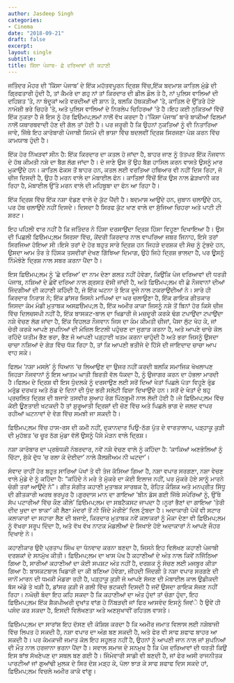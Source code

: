 ```yaml
---
author: Jasdeep Singh
categories:
- Cinema
date: "2018-09-21"
draft: false
excerpt:
layout: single
subtitle:
title: ਕਿੱਸਾ ਪੰਜਾਬ- ਛੇ ਦਰਿਆਵਾਂ ਦੀ ਕਹਾਣੀ
---
```


ਜਤਿੰਦਰ ਮੌਹਰ ਦੀ ‘ਕਿੱਸਾ ਪੰਜਾਬ’ ਦੇ ਇੱਕ ਮਹੱਤਵਪੂਰਨ ਦ੍ਰਿਸ਼ ਵਿੱਚ,ਇੱਕ ਬਦਮਾਸ਼ ਕਾਤਿਲ ਮੁੰਡੇ ਦੀ ਗ੍ਰਿਫਤਾਰੀ ਹੁੰਦੀ ਹੈ, ਤਾਂ ਕੈਮਰੇ ਦਾ ਗਹੁ ਨਾਂ ਤਾਂ ਕਿਰਦਾਰ ਦੀ ਡੀਲ ਡੌਲ ਤੇ ਹੈ, ਨਾਂ ਪੁਲਿਸ ਵਾਲਿਆਂ ਦੀ ਦਹਿਸ਼ਤ ‘ਤੇ, ਨਾ ਬੰਦੂਕਾਂ ਅਤੇ ਵਰਦੀਆਂ ਦੀ ਸ਼ਾਨ ਤੇ, ਬਲਕਿ ਹੱਥਕੜੀਆਂ ‘ਤੇ, ਕਾਤਿਲ ਦੇ ਉੱਤਰੇ ਹੋਏ ਨਾਮੋਸ਼ੀ ਭਰੇ ਚਿਹਰੇ ‘ਤੇ, ਅਤੇ ਪੁਲਿਸ ਵਾਲਿਆਂ ਦੇ ਨਿਰਲੇਪ ਚਿਹਿਰਆਂ ‘ਤੇ ਹੈ।ਇਹ ਕਈ ਨੁਕਿਤਆਂ ਵਿੱਚੋਂ ਇੱਕ ਨੁਕਤਾ ਹੈ ਜੋ ਇਸ ਨੂੰ ਹੋਰ ਫ਼ਿੳਮਪ;ਲਮਾਂ ਨਾਲੋਂ ਵੱਖ ਕਰਦਾ ਹੈ।‘ਕਿੱਸਾ ਪੰਜਾਬ’ ਬਾਰੇ ਬਾਕੀਆਂ ਫਿਲਮਾਂ ਨਾਲੋਂ ਯਥਾਰਥਵਾਦੀ ਹੋਣ ਦੀ ਗੱਲ ਤਾਂ ਹੋਈ ਹੈ। ਪਰ ਜਰੂਰੀ ਹੈ ਕਿ ਉਹਨਾਂ ਨੁਕਤਿਆਂ ਨੂੰ ਵੀ ਨਿਤਾਰਿਆ ਜਾਵੇ, ਜਿੱਥੇ ਇਹ ਕਾਰੋਬਾਰੀ ਪੰਜਾਬੀ ਸਿਨਮੇ ਦੀ ਭਾਸ਼ਾ ਵਿੱਚ ਬਦਲਵੀਂ ਦ੍ਰਿਸ਼ ਸਿਰਜਣਾ ਪੇਸ਼ ਕਰਨ ਵਿੱਚ ਕਾਮਯਾਬ ਹੁੰਦੀ ਹੈ।


ਇੱਕ ਹੋਰ ਨਿੱਖੜਵਾਂ ਸੀਨ ਹੈ: ਇੱਕ ਕਿਰਦਾਰ ਦਾ ਕਤਲ ਹੋ ਜਾਂਦਾ ਹੈ, ਬਾਹਰ ਜਾਣ ਨੂੰ ਤੱਤਪਰ ਇੱਕ ਨੌਜਵਾਨ ਦੇ ਹੱਥ ਕੀਮਤੀ ਨਸ਼ੇ ਦਾ ਬੈਗ ਲੱਗ ਜਾਂਦਾ ਹੈ। ਦੋ ਜਾਣੇ ਉਸ ਤੋਂ ਉਹ ਬੈਗ ਹਾਸਿਲ ਕਰਨ ਵਾਸਤੇ ਉਸਨੂੰ ਮਾਰ ਮੁਕਾਉਂਦੇ ਹਨ। ਕਾਤਿਲ ਫੋਕਸ ਤੋਂ ਬਾਹਰ ਹਨ, ਕਤਲ ਲਈ ਵਰਤਿਆ ਹਥਿਆਰ ਵੀ ਨਹੀਂ ਦਿਸ ਰਿਹਾ, ਜੋ ਚੀਜ ਦਿਸਦੀ ਹੈ, ਉਹ ਹੈ ਮਰਨ ਵਾਲੇ ਦਾ ਮੋਬਾਈਲ ਫੋਨ। ਕਾਤਿਲਾਂ ਵਿੱਚੋਂ ਇੱਕ ਉਸ ਨਾਲ ਛੇੜਖਾਨੀ ਕਰ ਰਿਹਾ ਹੈ, ਮੋਬਾਈਲ ਉੱਤੇ ਮਰਨ ਵਾਲੇ ਦੀ ਮਹਿਬੂਬਾ ਦਾ ਫੋਨ ਆ ਰਿਹਾ ਹੈ।




ਇੱਕ ਦ੍ਰਿਸ਼ ਵਿੱਚ ਇੱਕ ਨਸ਼ਾ ਵੰਡਣ ਵਾਲੇ ਦੇ ਕੁੱਟ ਪੈਂਦੀ ਹੈ। ਬਦਮਾਸ਼ ਆਉਂਦੇ ਹਨ, ਜੁਬਾਨ ਚਲਾਉਂਦੇ ਹਨ, ਪਰ ਹੱਥ ਚਲਾਉਂਦੇ ਨਹੀਂ ਦਿਸਦੇ। ਦਿਸਦਾ ਹੈ ਸਿਰਫ ਕੁੱਟ ਖਾਣ ਵਾਲੇ ਦਾ ਸੁੱਜਿਆ ਚਿਹਰਾ ਅਤੇ ਪਾਟੀ ਟੀ ਸ਼ਰਟ।



ਇਹ ਪਹਿਲੀ ਵਾਰ ਨਹੀਂ ਹੈ ਕਿ ਜਤਿੰਦਰ ਨੇ ਹਿੰਸਾ ਦਰਸਾਉਂਦਾ ਦ੍ਰਿਸ਼ ਹਿੰਸਾ ਵਿਹੂਣਾ ਦਿਖਾਇਆ ਹੈ। ਉਸ ਦੀ ਪਿਛਲੀ ਫ਼ਿੳਮਪ;ਲਮ ਸਿਰਸਾ ਵਿੱਚ, ਕੇਂਦਰੀ ਕਿਰਦਾਰ ਨਾਲ ਵਾਪਰਿਆ ਜਬਰ ਜਿਨਾਹ, ਇਸੇ ਤਰਾਂ ਸਿਰਜਿਆ ਹੋਇਆ ਸੀ।ਇਸੇ ਤਰਾਂ ਦੇ ਹੋਰ ਬਹੁਤ ਸਾਰੇ ਦ੍ਰਿਸ਼ ਹਨ ਜਿਹੜੇ ਦਰਸ਼ਕ ਦੀ ਸੋਚ ਨੂੰ ਟੁੰਭਦੇ ਹਨ, ਉਸਦਾ ਆਮ ਤੌਰ ਤੇ ਹਿੰਸਕ ਤਸਵੀਰਾਂ ਦੇਖਣ ਗਿੱਝਿਆ ਦਿਮਾਗ, ਉਹੋ ਜਿਹੇ ਦ੍ਰਿਸ਼ ਭਾਲਦਾ ਹੈ, ਪਰ ਉੁਸਨੂੰ ਨਿੰਮੋਝੋਣੇ ਦ੍ਰਿਸ਼ ਨਾਲ ਸਬਰ ਕਰਨਾ ਪੈਂਦਾ ਹੈ।



ਇਸ ਫ਼ਿੳਮਪ;ਲਮ ਨੂੰ ‘ਛੇ ਦਰਿਆ’ ਦਾ ਨਾਮ ਦੇਣਾ ਗਲਤ ਨਹੀਂ ਹੋਵੇਗਾ, ਕਿਉਂਕਿ ਪੰਜ ਦਰਿਆਵਾਂ ਦੀ ਧਰਤੀ ਪੰਜਾਬ, ਨਸ਼ਿਆਂ ਦੇ ਛੇਵੇਂ ਦਰਿਆ ਨਾਲ ਗ੍ਰਸਤ ਦੱਸੀ ਜਾਂਦੀ ਹੈ, ਅਤੇ ਫ਼ਿੳਮਪ;ਲਮ ਵੀ ਛੇ ਨੌਜਵਾਨਾਂ ਦੀਆਂ ਜਿੰਦਗੀਆਂ ਦੀ ਕਹਾਣੀ ਕਹਿੰਦੀ ਹੈ, ਜੋ ਇੱਕ ਘਟਨਾ ਤੇ ਇਕ ਦੂਜੇ ਨਾਲ ਟਕਰਾਉਂਦੀਆਂ ਨੇ। ਸਾਰੇ ਹੀ ਕਿਰਦਾਰ ਨਿਰਾਸ਼ ਨੇ; ਇੱਕ ਡਾਂਸਰ ਜਿਸਨੇ ਮਾਪਿਆਂ ਦਾ ਘਰ ਚਲਾਉਣਾ ਹੈ, ਇੱਕ ਗਾਇਕ ਗੀਤਕਾਰ ਜਿਸਦਾ ਕੰਮ ਮੰਡੀ ਮੁਤਾਬਕ ਅਸਫ਼ੳਮਪ;ਲ ਹੈ, ਇੱਕ ਅਮੀਰ ਕਾਕਾ ਜਿਸਨੂੰ ਨਸ਼ੇ ਤੋਂ ਬਿਨਾਂ ਹੋਰ ਕਿਸੇ ਚੀਜ ਵਿੱਚ ਦਿਲਚਸਪੀ ਨਹੀਂ ਹੈ, ਇੱਕ ਬਾਸਕਟ-ਬਾਲ ਦਾ ਖਿਡਾਰੀ ਜੋ ਮਜ਼ਦੂਰੀ ਕਰਕੇ ਢੰਗ ਟਪਾਉਂਦਾ ਟਪਾਉਂਦਾ ਨਸ਼ੇ ਵੇਚਣ ਲੱਗ ਜਾਂਦਾ ਹੈ, ਇੱਕ ਵਿਹਲੜ ਨੌਜਵਾਨ ਜਿਸ ਦਾ ਕੰਮ ਕੀਮਤੀ ਚੀਜਾਂ, ਪੈਸਾ ਲੁੱਟ ਖੋਹ ਕੇ, ਜਾਂ ਚੋਰੀ ਕਰਕੇ ਆਪਣੇ ਸੁਪਨਿਆਂ ਦੀ ਮੰਜ਼ਿਲ ਇਟਲੀ ਪਹੁੰਚਣ ਦਾ ਜੁਗਾੜ ਕਰਨਾ ਹੈ, ਅਤੇ ਆਪਣੇ ਚਾਚੇ ਕੋਲ ਰਹਿੰਦੇ ਯਤੀਮ ਭੈਣ ਭਰਾ, ਭੈਣ ਜੋ ਆਪਣੀ ਪੜ੍ਹਾਈ ਖਤਮ ਕਰਨਾ ਚਾਹੁੰਦੀ ਹੈ ਅਤੇ ਭਰਾ ਜਿਸਨੂੰ ਉਸਦਾ ਚਾਚਾ ਨਸ਼ਿਆਂ ਦੇ ਗੇੜ ਵਿੱਚ ਧੱਕ ਰਿਹਾ ਹੈ, ਤਾਂ ਕਿ ਆਪਣੀ ਭਤੀਜੇ ਦੇ ਹਿੱਸੇ ਦੀ ਜਾਇਦਾਦ ਚਾਚਾ ਆਪ ਵਾਹ ਸਕੇ।



ਫਿਲਮ ‘ਨਸ਼ਾ ਮਸਲੇ’ ਨੂੰ ਧਿਆਨ ‘ਚ ਲਿਆਉਣ ਦਾ ਉਜਰ ਨਹੀਂ ਕਰਦੀ ਬਲਕਿ ਸਮਾਜਿਕ ਖੋਖਲਾਪਣ ਜਿਹੜਾ ਨੌਜਵਾਨਾਂ ਨੂੰ ਇਸ ਆਤਮ ਘਾਤੀ ਬਿਰਤੀ ਵੱਲ ਧੱਕਦਾ ਹੈ, ਨੂੰ ਉਜਾਗਰ ਕਰਨ ਦਾ ਹੰਭਲਾ ਮਾਰਦੀ ਹੈ।ਫਿਲਮ ਦੇ ਦ੍ਰਿਸ਼ ਵੀ ਇਸ ਧੁੰਦਲਕੇ ਨੂੰ ਦਰਸਾਉਣ ਲਈ ਸਰੋਂ ਦਿਆਂ ਖੇਤਾਂ ਪਿਛਲੇ ਪੱਤਾ ਵਿਹੂਣੇ ਰੁੰਡ ਮਰੁੰਡ ਦਰਖਤ ਅਤੇ ਠੰਡ ਦੇ ਦਿਨਾਂ ਦੀ ਧੁੰਦ ਭਰੀ ਸਲੇਟੀ ਫਿਜ਼ਾ ਦਿਖਾਉਂਦੇ ਹਨ। ਸਰੋਂ ਦੇ ਖੇਤਾਂ ਦੇ ਬਹੁ ਪ੍ਰਚਲਿਤ ਦ੍ਰਿਸ਼ ਦੀ ਬਜਾਏ ਤਸਵੀਰ ਸੁਆਹ ਰੰਗ ਪਿੱਠਭੂਮੀ ਨਾਲ ਲੱਦੀ ਹੋਈ ਹੈ।ਜੇ ਫ਼ਿੳਮਪ;ਲਮ ਵਿੱਚ ਕੋਈ ਊਣਤਾਈ ਖਟਕਦੀ ਹੈ ਤਾਂ ਸ਼ੁਰੂਆਤੀ ਦ੍ਰਿਸ਼ਾਂ ਦੀ ਚੋਣ ਵਿੱਚ ਅਤੇ ਪਿਛਲੇ ਭਾਗ ਦੇ ਜਲਦ ਵਾਪਰ ਰਹੀਆਂ ਘਟਨਾਵਾਂ ਦੇ ਵੇਗ ਵਿੱਚ ਸਮਝੀ ਜਾ ਸਕਦੀ ਹੈ।





ਫ਼ਿੳਮਪ;ਲਮ ਵਿੱਚ ਹਾਸ-ਰਸ ਦੀ ਕਮੀ ਨਹੀਂ, ਦੁਕਾਨਦਾਰ ਪਿਉ-ਠੱਗ ਪੁੱਤ ਦੇ ਵਾਰਤਾਲਾਪ, ਪੜ੍ਹਾਕੂ ਕੁੜੀ ਦੀ ਮੁਹੱਬਤ ‘ਚ ਚੂਰ ਠੱਗ ਮੁੰਡਾ ਵੱਲੋਂ ਉਸਨੂੰ ਪੈਸੇ ਮੋੜਨ ਵਾਲੇ ਦ੍ਰਿਸ਼।

ਨਸ਼ਾ ਕਾਰੋਬਾਰ ਦਾ ਪ੍ਰਬੰਧਕੀ ਨੰਬਰਦਾਰ, ਨਵੇਂ ਨਸ਼ੇ ਵੇਚਣ ਵਾਲੇ ਨੂੰ ਕਹਿੰਦਾ ਹੈ: ‘ਕਾਕਿਆਂ ਅਣਭੋਲਿਆਂ ਨੂੰ ਚਿੱਟਾ, ਸੁੱਕੇ ਦੁੱਧ ‘ਚ ਰਲਾ ਕੇ ਦੇਈਦਾ’ ਨਾਲੇ ਕੈਲਸ਼ੀਅਮ ਨੀ ਘਟਦਾ’।

ਸੰਵਾਦ ਰਾਹੀਂ ਹੋਰ ਬਹੁਤ ਸਾਰਿਆਂ ਪੱਖਾਂ ਤੇ ਵੀ ਤੰਜ ਕੱਸਿਆ ਗਿਆ ਹੈ, ਨਸ਼ਾ ਵਪਾਰ ਸਰਗਣਾ, ਨਸ਼ਾ ਵੇਚਣ ਵਾਲੇ ਮੁੰਡੇ ਦੇ ਨੂੰ ਕਹਿੰਦਾ ਹੈ: “ਕਹਿੰਦੇ ਨੇ ਮਰੇ ਤੇ ਮੁੱਕਰੇ ਦਾ ਕੋਈ ਇਲਾਜ ਨਹੀਂ, ਪਰ ਮੁੱਕਰੇ ਹੋਏ ਸਾਨੂੰ ਮਾਰਨੇ ਚੰਗੀ ਤਰਾਂ ਆਉਂਦੇ ਨੇ”। ਗੀਤ ਸੰਗੀਤ ਕਹਾਣੀ ਮੁਤਾਬਕ ਸਾਰਥਕ ਹੈ, ਰੋਹਿਤ ਕੌਸ਼ਿਕ ਅਤੇ ਮਨਪ੍ਰੀਤ ਸਿੱਧੂ ਦੀ ਗੀਤਕਾਰੀ ਅਰਥ ਭਰਪੂਰ ਹੈ।ਗੁਰਦਾਸ ਮਾਨ ਦਾ ਗਾਇਆ ‘ਬੀਨ ਡੱਸ ਗਈ ਜਿੱਥੇ ਸਪੇਰਿਆਂ ਨੂੰ, ਉੱਥੇ ਸੱਪ ਪਟਾਰੀਆਂ ਵਿੱਚ ਕੌਣ ਕੀਲੇ’ ਫ਼ਿੳਮਪ;ਲਮ ਦਾ ਸਬਟੈਕਸਟ ਜਾਪਦਾ ਹੈ।ਨੂਰਾਂ ਭੈਣਾਂ ਦਾ ਗਾਇਆ ‘ਤੇਰੀ ਦੀਦ ਖੁਦਾ ਦਾ ਝਾਕਾ’ ਕੀ ਲੈਣਾ ਮੰਦਰਾਂ ਤੋਂ ਨੀ ਜਿੰਦੇ ਮੇਰੀਏ’ ਦਿਲ ਟੁੰਬਦਾ ਹੈ। ਅਦਾਕਾਰੀ ਪੱਖੋਂ ਵੀ ਸਟਾਰ ਕਲਾਕਾਰਾਂ ਦਾ ਸਹਾਰਾ ਲੈਣ ਦੀ ਬਜਾਏ, ਕਿਰਦਾਰ ਮੁਤਾਬਕ ਨਵੇਂ ਕਲਾਕਰਾਂ ਨੂੰ ਮੌਕਾ ਦੇਣਾ ਵੀ ਫ਼ਿੳਮਪ;ਲਮ ਨੂੰ ਵੱਖਰਾ ਸਰੂਪ ਦਿੰਦਾ ਹੈ, ਅਤੇ ਵੱਖ ਵੱਖ ਨਾਟਕ ਮੰਡਲੀਆਂ ਦੇ ਸਿਖਾਏ ਹੋਏ ਅਦਾਕਾਰਾਂ ਨੇ ਆਪਣੇ ਜੌਹਰ ਦਿਖਾਏ ਨੇ।



ਕਹਾਣੀਕਾਰ ਉਦੈ ਪ੍ਰਤਾਪ ਸਿੰਘ ਦਾ ਧੰਨਵਾਦ ਕਰਨਾ ਬਣਦਾ ਹੈ, ਜਿਸਨੇ ਇਹ ਵਿਲੱਖਣ ਕਹਾਣੀ ਪੰਜਾਬੀ ਦਰਸ਼ਕਾਂ ਦੇ ਸਨਮੁੱਖ ਕੀਤੀ। ਫ਼ਿੳਮਪ;ਲਮ ਦਾ ਖਾਸ ਪੱਖ ਹੈ ਕਹਾਣੀਆਂ ਦੇ ਅੰਤ ਨਾਲ ਕਿਵੇਂ ਨਜਿੱਠਿਆ ਗਿਆ ਹੈ, ਸਾਰੀਆਂ ਕਹਾਣੀਆਂ ਦਾ ਕੋਈ ਸਪਸ਼ਟ ਅੰਤ ਨਹੀਂ ਹੈ, ਦਰਸ਼ਕ ਨੂੰ ਸੋਚਣ ਲਈ ਮਜਬੂਰ ਕੀਤਾ ਗਿਆ ਹੈ: ਬਾਸਕਟਬਾਲ ਖਿਡਾਰੀ ਦਾ ਕੀ ਬਣਿਆ ਹੋਵੇਗਾ, ਜੀਹਦੀ ਜਿੰਦਗੀ ਤੇ ਨਸ਼ਾ ਵਪਾਰ ਸਰਗਣੇ ਦੀ ਜਾਨੋਂ ਮਾਰਨ ਦੀ ਧਮਕੀ ਮੰਡਰਾ ਰਹੀ ਹੈ, ਪੜ੍ਹਾਕੂ ਕੁੜੀ ਜੋ ਆਪਣੇ ਸੱਜਣ ਦੀ ਮੋਬਾਈਲ ਕਾਲ ਉਡੀਕਦੀ ਬੱਸ ਅੱਡੇ ਤੇ ਖੜੀ ਹੈ, ਡਾਂਸਰ ਕੁੜੀ ਜੋ ਗਲੀ ਵਿੱਚ ਭਟਕਦੀ ਦਿਸਦੀ ਹੈ ਜਦੋਂ ਉਸਦਾ ਗਾਇਕ ਸੱਜਣ ਨਹੀਂ ਰਿਹਾ। ਨਘੋਚੀ ਬੰਦਾ ਇਹ ਕਹਿ ਸਕਦਾ ਹੈ ਕਿ ਕਹਾਣੀਆਂ ਦਾ ਅੰਤ ਹੁੰਦਾਂ ਤਾਂ ਚੰਗਾ ਹੁੰਦਾ, ਇਹ ਫ਼ਿੳਮਪ;ਲਮ ਇੱਕ ਸ਼ੈਕਪੀਅਰੀ ਦੁਖਾਂਤ ਵਾਂਗ ਹੋ ਨਿੱਬੜਦੀ ਜਾਂ ਫਿਰ ਆਸਵੰਦ ਇਸਨੂੰ ਜਿਵਂੇ ਹੈ ਉਵੇਂ ਹੀ ਪਸੰਦ ਕਰ ਸਕਦਾ ਹੈ, ਇਸਦੀ ਵਿਲੱਖਣਤਾ ਅਤੇ ਅਣਸੁਖਾਵੀਂ ਰਹਿਤਲ ਵਾਸਤੇ।



ਫ਼ਿੳਮਪ;ਲਮ ਦਾ ਸਾਰਾਂਸ਼ ਇਹ ਦੱਸਣ ਦੀ ਕੋਸ਼ਿਸ਼ ਕਰਦਾ ਹੈ ਕਿ ਅਮੀਰ ਜਮਾਤ ਵਿਲਾਸ ਲਈ ਨਸ਼ੇਬਾਜੀ ਵਿੱਚ ਲਿਪਤ ਹੋ ਸਕਦੀ ਹੈ, ਨਸ਼ਾ ਵਪਾਰ ਦਾ ਅੰਗ ਬਣ ਸਕਦੀ ਹੈ, ਅਤੇ ਫੇਰ ਵੀ ਸਾਫ ਸ਼ਫਾਫ ਬਾਹਰ ਆ ਸਕਦੀ ਹੈ। ਪਰ ਕੰਮਕਾਜੀ ਜਮਾਤ ਕੋਲ ਇਹ ਸਹੂਲਤ ਨਹੀਂ ਹੈ, ਉਹਨਾਂ ਨੂੰ ਆਪਣੀ ਜਾਨ ਨਾਲ ਜਾਂ ਸੁਪਨਿਆਂ ਦੀ ਮੌਤ ਨਾਲ ਹਰਜਾਨਾ ਭਰਨਾ ਪੈਂਦਾ ਹੈ। ਸਵਾਲ ਸਮਾਜ ਦੇ ਸਨਮੁਖ ਹੈ ਕਿ ਪੰਜ ਦਰਿਆਵਾਂ ਦੀ ਧਰਤੀ ਕਿਉਂ ਇਸ ਬਾਂਝ ਸੱਖਣੇਪਣ ਦਾ ਸਥਲ ਬਣ ਗਈ ਹੈ। ਜਿੰਮੇਵਾਰੀ ਸਾਡੀ ਵੀ ਬਣਦੀ ਹੈ, ਜਾਂ ਫੇਰ ਅਸੀ ਰਾਜਨੀਤਕ ਪਾਰਟੀਆਂ ਜਾਂ ਗੁਆਂਢੀ ਮੁਲਕ ਦੇ ਸਿਰ ਦੋਸ਼ ਮੜ੍ਹ ਕੇ, ਪੱਲਾ ਝਾੜ ਕੇ ਸਾਫ ਸ਼ਫਾਫ ਦਿਸ ਸਕਦੇ ਹਾਂ, ਫ਼ਿੳਮਪ;ਲਮ ਵਿਚਲੇ ਅਮੀਰ ਕਾਕੇ ਵਾਂਗੂ।

